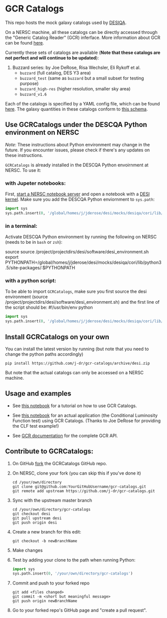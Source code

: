# GCR Catalogs

This repo hosts the mock galaxy catalogs used by [DESIQA](https://github.com/j-dr/descqa).

On a NERSC machine, all these catalogs can be directly accessed through the "Generic Catalog Reader" (GCR) inferface.
More information about GCR can be found [here](https://github.com/yymao/generic-catalog-reader).

Currently these sets of catalogs are available (**Note that these catalogs are not perfect and will continue to be updated**):

1. Buzzard series: 
   by Joe DeRose, Risa Wechsler, Eli Rykoff et al.
   - `buzzard` (full catalog, DES Y3 area)
   - `buzzard_test` (same as `buzzard` but a small subset for testing purpose)
   - `buzzard_high-res` (higher resolution, smaller sky area)
   - `buzzard_v1.6`
      
Each of the catalogs is specified by a YAML config file, which can be found [here](https://github.com/j-dr/gcr-catalogs/tree/desi/GCRCatalogs/catalog_configs). The galaxy quantities in these catalogs conform to [this schema](https://docs.google.com/document/d/1rUsImkBkjjw82Xa_-3a8VMV6K9aYJ8mXioaRhz0JoqI/edit).

## Use GCRCatalogs under the DESCQA Python environment on NERSC

_Note_: These instructions about Python environment may change in the future. If you encounter issues, please check if there's any updates on these instructions.

`GCRCatalogs` is already installed in the DESCQA Python envoirnment at NERSC. To use it:

### with Jupeter notebooks:

First, [start a NERSC notebook server](https://jupyter-dev.nersc.gov) and open a notebook with a [DESI kernel](https://desi.lbl.gov/trac/wiki/Computing/JupyterAtNERSC). Make sure you add the DESCQA Python enviornment to `sys.path`:

```python
import sys
sys.path.insert(0, '/global/homes/j/jderose/desi/mocks/desiqa/cori/lib/python3.5/site-packages/')
```

### in a terminal:

Activate DESCQA Python environment by running the following on NERSC (needs to be in `bash` or `zsh`):

source source /project/projectdirs/desi/software/desi_environment.sh
export PYTHONPATH=/global/homes/j/jderose/desi/mocks/desiqa/cori/lib/python3.5/site-packages/:$PYTHONPATH

### with a python script: 

To be able to import `GCRCatalogs`, make sure you first source the desi environment (source /project/projectdirs/desi/software/desi_environment.sh) and the first line of the script should be:
#!/usr/bin/env python
```python
import sys
sys.path.insert(0, '/global/homes/j/jderose/desi/mocks/desiqa/cori/lib/python3.5/site-packages/')
```

## Install GCRCatalogs on your own

You can install the latest version by running (but note that you need to change the python paths accordingly) 

    pip install https://github.com/j-dr/gcr-catalogs/archive/desi.zip

But note that the actual catalogs can only be accessed on a NERSC machine. 


## Usage and examples

- See [this notebook](https://github.com/j-dr/gcr-catalogs/blob/desi/examples/GCRCatalogs%20Demo.ipynb) for a tutorial on how to use GCR Catalogs.

- See [this notebook](https://github.com/j-dr/gcr-catalogs/blob/desi/examples/CLF%20Test.ipynb) for an actual application (the Conditional  Luminosity Function test) using GCR Catalogs. (Thanks to Joe DeRose for providing the CLF test example!)

- See [GCR documentation](https://yymao.github.io/generic-catalog-reader/index.html) for the complete GCR API.


## Contribute to GCRCatalogs:

1. On GitHub [fork](https://guides.github.com/activities/forking/) the GCRCatalogs GitHub repo.

2. On NERSC, clone your fork (you can skip this if you've done it)

       cd /your/own/directory
       git clone git@github.com:YourGitHubUsername/gcr-catalogs.git
       git remote add upstream https://github.com/j-dr/gcr-catalogs.git


3. Sync with the upstream master branch

       cd /your/own/directory/gcr-catalogs
       git checkout desi
       git pull upstream desi
       git push origin desi

4. Create a new branch for this edit:

       git checkout -b newBranchName

5. Make changes

6. Test by adding your clone to the path when running Python: 
   ```python
   import sys
   sys.path.insert(0, '/your/own/directory/gcr-catalogs')
   ```

7. Commit and push to your forked repo

       git add <files changed>
       git commit -m <short but meaningful message>
       git push origin newBranchName


8. Go to your forked repo's GitHub page and "create a pull request". 
